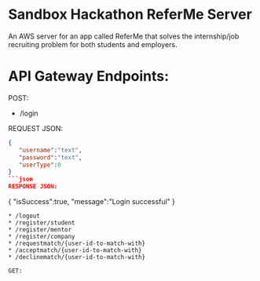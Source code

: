 # Sandbox Hackathon ReferMe Server
An AWS server for an app called ReferMe that solves the internship/job recruiting problem for both students and employers.

# API Gateway Endpoints:

POST:
* /login

REQUEST JSON:
```json
{
   "username":"text",
   "password":"text",
   "userType":0
}
```json
RESPONSE JSON:
```
{
   "isSuccess":true,
   "message":"Login successful"
}
```
* /logout
* /register/student
* /register/mentor
* /register/company
* /requestmatch/{user-id-to-match-with}
* /acceptmatch/{user-id-to-match-with}
* /declinematch/{user-id-to-match-with}

GET:

